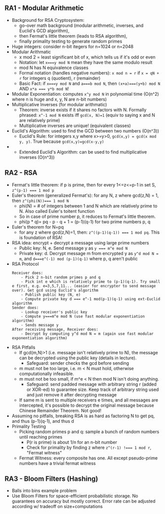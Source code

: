 
## RA1 - Modular Arithmetic
- Background for RSA Cryptosystem: 
	- go-over math background (modular arithmetic, inverses, and Euclid's GCD algorithm), 
	- then Fermat's little theorem (leads to RSA algorithm), 
	- finally primality testing to generate random primes
- Huge integers: consider n-bit itegers for n=1024 or n=2048
- Modular Arithmatic
	- x mod 2 = least significant bit of x, which tells us if it's odd or even
	- Notation: let `x===y mod N` mean they have the same modulo result
	- mod N has N equivalence classes
	- Formal notation (handles negative numbers): `x mod n = r` if `x = qN + r` for integers q (quotient), r (remainder)
	- Basic Fact: if `x===y mod N` and `a===b mod N`, then `(x+a)===(y+b) mod N` AND `x*a === y*b mod N`!
- Modular Exponentiation: computes `x^y mod N` in polynomial time (O(n^2) where n is huge and x, y, N are n-bit numbers)
- Multiplicative Inverses (for modular arithmatic)
	- Theorem: inverse exists if it shares no factors with N. Formally phrased: `x^-1 mod N` exists iff `gcd(x, N)=1` (equiv to saying x and N are relatively prime)
	- Multiplicative inverses are unique! (equivalent classes)
- Euclid's Algorithm: used to find the GCD between two numbers (O(n^3))
	- Euclid's Rule: for integers x,y where x>=y>0, `gcd(x,y) = gcd(x mod y, y)`. True because `gcd(x,y)=gcd(x-y,y)`
- - Extended Euclid's Algorithm: can be used to find multiplicative inverses (O(n^3))

## RA2 - RSA
- Fermat's little theorem: if p is prime, then for every 1<=z<=p-1 in set S, `z^(p-1) === 1 mod p`
- Euler's theorem (generalized Fermat's): for any N, z where gcd(z,N) = 1, then `z^(phi(N))=== 1 mod N`
	- phi(N) = # of integers between 1 and N which are relatively prime to N. Also called Euler's toitent function
	- So in case of prime number p, it reduces to Fermat's little theorem.
	- phi(p * q)= pq - p - q + 1 = (p-1)(q-1) for two prime numbers p, q
- Euler's theorem for N=pq
	- for any z where gcd(z,N)=1, then: `z^((p-1)(q-1)) === 1 mod pq`. This is foundation of RSA!
- RSA idea: encrypt + decrypt a message using large prime numbers
	- Public key: N, e. Send message y as `y === m^e mod N`
	- Private key: d. Decrypt message m from encrypted y as `y^d mod N = m`, and `d===e^(-1) mod (p-1)(q-1)` where p, q aren't public
- RSA Protocol
	```text
	Receiver does:
		- Pick 2 n-bit random primes p and q
		- Pick int e which is relatively prime to (p-1)(q-1). Try small e first, e.g. e=3,5,7,11... (easier for encrypter to send message over). Get gcd using Euclid's algorithm
		- Publish public key (N, e)
		- Compute private key d === e^-1 mod(p-1)(q-1) using ext-Euclid algorithm
	Sender does:
		- Lookup receiver's public key
		- Compute y===m^e mod N (use fast modular exponentiation algorithm)
		- Sends message y
	After receiving message, Receiver does:
		- Decrypt by computing y^d mod N = m (again use fast modular exponentiation algorithm)
	```
- RSA Pitfalls
	- If gcd(m,N)>1 (i.e. message isn't relatively prime to N), the message can be decrypted using the public key (details in lecture).
		- Safeguard: sender checks the gcd before sending
	- m must not be too large, i.e. m < N must hold, otherwise computationally infeasible.
	- m must not be too small, if m^e < N then mod N isn't doing anything.
		- Safeguard: send padded message with arbitrary string r (added or XOR-ed) to guarantee size. Keep track of arbitrary string used and just remove it after decrypting message
	- If same m is sent to multiple receivers e times, and all messages are intercepted, it's possible to decrypt the original message because Chinese Remainder Theorem. Not good!
- Assuming no pitfalls, breaking RSA is as hard as factoring N to get pq, and thus (p-1)(q-1), and thus d
- Primality Testing
	- Picking random primes p and q: sample a bunch of random numbers until reaching primes
		- P(r is prime) is about 1/n for an n-bit number
		- Check for primality by finding z where `z^(r-1) !=== 1 mod r`, "Fermat witness"
	- Fermat Witness: every composite has one. All except pseudo-prime numbers have a trivial fermat witness

## RA3 - Bloom Filters (Hashing)
- Balls into bins example problem
- Use Bloom Filters for space-efficient probabilistic storage. No guarantees on accuracy but mostly correct. Error rate can be adjusted according w/ tradeoff on size+computations
